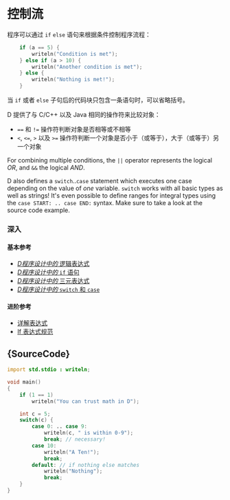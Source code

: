 # 控制流

程序可以通过 `if` `else` 语句来根据条件控制程序流程：

```d
    if (a == 5) {
        writeln("Condition is met");
    } else if (a > 10) {
        writeln("Another condition is met");
    } else {
        writeln("Nothing is met!");
    }
```

当 `if` 或者 `else` 子句后的代码块只包含一条语句时，可以省略括号。

D 提供了与 C/C++ 以及 Java 相同的操作符来比较对象：

* `==` 和 `!=` 操作符判断对象是否相等或不相等
* `<`, `<=`, `>` 以及 `>=` 操作符判断一个对象是否小于（或等于），大于（或等于）另一个对象

For combining multiple conditions, the `||` operator represents
the logical *OR*, and `&&` the logical *AND*.

D also defines a `switch`..`case` statement which executes one case
depending on the value of *one* variable. `switch`
works with all basic types as well as strings!
It's even possible to define ranges for integral types
using the `case START: .. case END:` syntax. Make sure to
take a look at the source code example.

### 深入

#### 基本参考

- [_D程序设计中的_ 逻辑表达式](http://ddili.org/ders/d.en/logical_expressions.html)
- [_D程序设计中的_ `if` 语句](http://ddili.org/ders/d.en/if.html)
- [_D程序设计中的_ 三元表达式](http://ddili.org/ders/d.en/ternary.html)
- [_D程序设计中的_ `switch` 和 `case`](http://ddili.org/ders/d.en/switch_case.html)

#### 进阶参考

- [详解表达式](https://dlang.org/spec/expression.html)
- [If 表达式规范](https://dlang.org/spec/statement.html#if-statement)

## {SourceCode}

```d
import std.stdio : writeln;

void main()
{
    if (1 == 1)
        writeln("You can trust math in D");

    int c = 5;
    switch(c) {
        case 0: .. case 9:
            writeln(c, " is within 0-9");
            break; // necessary!
        case 10:
            writeln("A Ten!");
            break;
        default: // if nothing else matches
            writeln("Nothing");
            break;
    }
}
```
